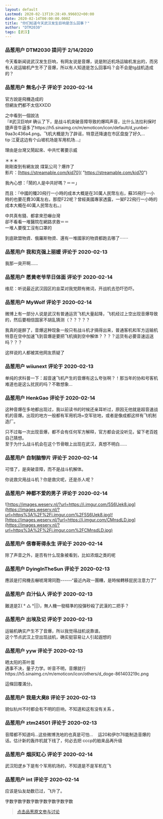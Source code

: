 ```yaml
---
layout: default
Lastmod: 2020-02-13T19:28:49.996032+00:00
date: 2020-02-14T00:00:00.000Z
title: "你们知道今天武汉发生巨响是怎么回事？"
author: "DTM2030"
tags: [武汉]
---
```



### 品葱用户 **DTM2030** 提问于 2/14/2020
    
今天看新闻说武汉发生巨响，有网友说是音爆，说是附近机场运输机发出的，而另有人说运输机产生不了音爆，所以有人知道是怎么回事吗？会不会是tg战机造成的？
    
                

### 品葱用户 **無名小子** 评论于 2020-02-14
        
官方說是飛機造成的  
但網友們都不太信XXDD  
  
之中看到一個說法  
『#武汉巨响# 确认了下，是战斗机突破音障导致的爆鸣声音，比什么法拉利保时捷声音牛逼多了https://h5.sinaimg.cn/m/emoticon/icon/default/d\_yunbei-9aa3c436a4.png。飞机大概是为了辟谣，特意还降速在市区盘旋了好久…  
tip 江夏这边有个山坡机场是军用机场…』  
  
理由是台灣又鬧起來、中共忙著要示威  
  
＊＊＊  
剛剛查到有網友說 煤氣公司？爆炸了  
影片：[https://streamable.com/kid70]( "https://streamable.com/kid70")  
  
  
  
我內心想：「鬧的人是中共好嗎？＝＝」  
  
而且：『中國的殲20飛行一小時的成本大概是在30萬人民幣左右，蘇35飛行一小時的也要花費30萬左右，那麼F22呢？曾經美國專家透露，一架F22飛行一小時的成本大概在40萬人民幣左右。』  
  
中共真有錢、都拿來恐嚇台灣  
卻不看看一堆醫院在網路求救＝＝  
一堆人要復工沒有口罩的  
  
到底歐盟物資、俄羅斯物資、還有一堆國家的物資都跑去哪了⋯⋯
        
                

### 品葱用户 **我和克强上丽媛** 评论于 2020-02-13
        
我那一突开啊……
        
                

### 品葱用户 **愿黄老爷早日体面** 评论于 2020-02-14
        
维尼：听说最近武汉园区的韭菜对我党颇有微词，开战机去恐吓恐吓。
        
                

### 品葱用户 **MyWolf** 评论于 2020-02-14
        
微博上有一部分人说是武汉有普通运货飞机大量起降，飞机经过上空出现音爆导致的，然后要相信国家不胡乱猜测（？？？？？  
  
我真的是醉了，音爆这种现象一般只有战斗机才搞得出来，普通客机和军方运输机特意在空中加速飞到音爆是要把飞机搞到空中解体？？？？运货有必要音速运送吗？？？  
  
这样说的人都被其他网友质疑了
        
                

### 品葱用户 **wiiunext** 评论于 2020-02-13
        
单纯的求科普一下：超音速飞机产生的音爆有这么夸张啊？！那当年的协和号客机难道也是这么扰民的吗？不敢想象…
        
                

### 品葱用户 **HenkGao** 评论于 2020-02-14
        
这种音爆在多地都出现过，我以前读书的时候还亲耳听过，原因无他就是超音速战机的音爆。出现的地方一般都有军用机场+空军驻地，或者是像成都这样有飞机制造厂。  
  
只不过每一次出现音爆，都不会有任何军方解释，官方都会说没听见，留下老百姓自己猜想。  
至于为什么战斗机会在这个节骨眼上出现在武汉，真想不明白……
        
                

### 品葱用户 **自制脑惨片** 评论于 2020-02-14
        
可惜了，是突破音障，而不是战斗机解体。  
  
你说救灾用战斗机？你是救灾呢，还是杀人呢？
        
                

### 品葱用户 **神都不爱的男子** 评论于 2020-02-14
        
![https://images.weserv.nl/?url=https://i.imgur.com/5S6Uek8.jpg](https://images.weserv.nl/?url=https%3A%2F%2Fi.imgur.com%2F5S6Uek8.jpg)![https://images.weserv.nl/?url=https://i.imgur.com/CMnsdLD.jpg](https://images.weserv.nl/?url=https%3A%2F%2Fi.imgur.com%2FCMnsdLD.jpg)
        
                

### 品葱用户 **信春哥得永生** 评论于 2020-02-14
        
除了声音之外，是否有什么现象被看到，比如浓烟之类的呢
        
                

### 品葱用户 **DyingInTheSun** 评论于 2020-02-13
        
應該是打飛機去嚇唬灣灣同胞------“最近內政一團糟，是時候轉移屁民注意力了”
        
                

### 品葱用户 **白汁仙人** 评论于 2020-02-13
        
難道是Σ( ° △ °|||)，無人機一發精準的投彈秒殺了武漢的二把手？
        
                

### 品葱用户 **出埃及记** 评论于 2020-02-13
        
运输机确实产生不了音爆，所以我觉得战机说靠谱。  
这个节点武汉上空出现战机，确实挺容易让人引起遐想的
        
                

### 品葱用户 **yyw** 评论于 2020-02-13
        
晒太阳的茶叶蛋  
遇事不决，量子力学。听音不明，音爆就行https://h5.sinaimg.cn/m/emoticon/icon/others/d\_doge-861403219c.png  
  
  
  
  
這條回覆滿分。
        
                

### 品葱用户 **我是大臭B** 评论于 2020-02-13
        
貌似杭州不时都会有不明的巨响，不知道和这有没有关系 。
        
                

### 品葱用户 **ztm24501** 评论于 2020-02-13
        
音障都不知道吗…这些微博洗地的也真是可怕…    运20和伊尔76能制造音爆的话。估计新的轰炸机就下线了，何必去把 cccp的舶来品再升级
        
                

### 品葱用户 **烟灰缸心** 评论于 2020-02-14
        
武汉阳逻乡下是有个军用机场的，不知道是不是军机在飞
        
                

### 品葱用户 **int** 评论于 2020-02-14
        
应该是仙友劫数已过，飞升了。  
  
  
字数字数字数字数字数字数字数字数
        
                





> [点击品葱原文参与讨论](https://pincong.rocks/question/18321)

